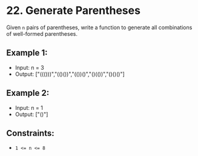 # 22. Generate Parentheses

Given `n` pairs of parentheses, write a function to generate all combinations of well-formed parentheses.

## Example 1:

- Input: n = 3
- Output: ["((()))","(()())","(())()","()(())","()()()"]

## Example 2:

- Input: n = 1
- Output: ["()"]

## Constraints:

- `1 <= n <= 8`